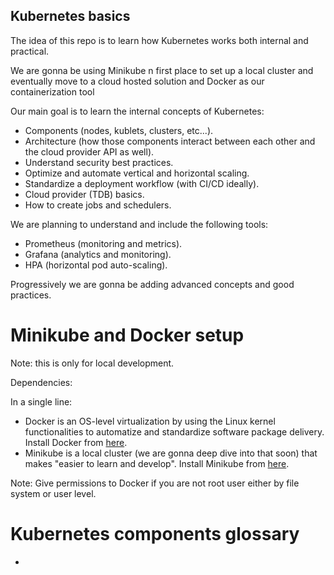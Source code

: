 ## Kubernetes basics

The idea of this repo is to learn how Kubernetes works both internal and practical.

We are gonna be using Minikube n first place to set up a local cluster and eventually move to a cloud hosted solution and Docker as our containerization tool

Our main goal is to learn the internal concepts of Kubernetes:

* Components (nodes, kublets, clusters, etc...).
* Architecture (how those components interact between each other and the cloud provider API as well).
* Understand security best practices.
* Optimize and automate vertical and horizontal scaling. 
* Standardize a deployment workflow (with CI/CD ideally).
* Cloud provider (TDB) basics.
* How to create jobs and schedulers.

We are planning to understand and include the following tools:
* Prometheus (monitoring and metrics).
* Grafana (analytics and monitoring).
* HPA (horizontal pod auto-scaling).

Progressively we are gonna be adding advanced concepts and good practices.

# Minikube and Docker setup

Note: this is only for local development.

Dependencies:

In a single line:
* Docker is an OS-level virtualization by using the Linux kernel functionalities to automatize and standardize software package delivery. Install Docker from [here](https://docs.docker.com/engine/install/ubuntu/#install-using-the-repository).
* Minikube is a local cluster (we are gonna deep dive into that soon) that makes "easier to learn and develop". Install Minikube from [here](https://minikube.sigs.k8s.io/docs/start/).

Note: Give permissions to Docker if you are not root user either by file system or user level.

# Kubernetes components glossary

* 
